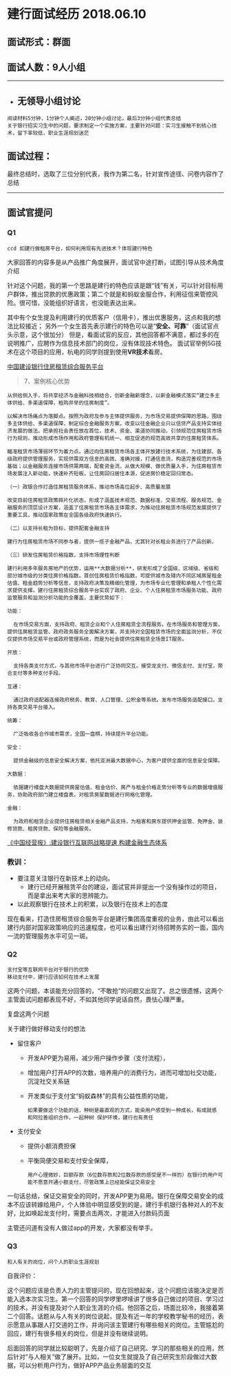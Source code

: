 # 建行面试经历 2018.06.10
## 面试形式：群面
## 面试人数：9人小组

-----
- ## 无领导小组讨论
```
阅读材料5分钟，1分钟个人阐述，20分钟小组讨论，最后3分钟小组代表总结
关于银行招实习生中的问题，要求制定一个实施方案，主要针对问题：实习生接触不到核心技术，留下率较低，职业生涯规划迷茫
```

## 面试过程：
最终总结时，选取了三位分别代表，我作为第二名，针对宣传途径、问卷内容作了总结

-----
## 面试官提问

### Q1
```
ccd 如建行做租房平台，如何利用现有先进技术？体现建行特色
```

大家回答的内容多是从产品推广角度展开，面试官中途打断，试图引导从技术角度介绍

针对这个问题，我的第一个思路是建行的特色应该是跟“钱”有关，可以针对目标用户群体，推出贷款的优惠政策；第二个就是和蚂蚁金服合作，利用征信来管控风险。很可惜，没能组织好语言，也没能表达出来。

其中有个女生提及利用建行的优质客户（信用卡），推出优惠服务，这点和我的想法比较接近；
另外一个女生首先表示建行的特色可以是“**安全、可靠**”（面试官点头示意，这个很加分）
但是，看面试官的反应，其他回答都不满意，都过多的在说明推广，应聘作为信息技术部门的岗位，没有体现技术特色。
面试官举例5G技术在这个项目的应用，杭电的同学则提到使用**VR技术**看房。



[中国建设银行住房租赁综合服务平台](http://society.people.com.cn/n1/2018/0321/c418370-29881352.html)
>7、案例核心优势
```
从供给侧入手，将共享经济与金融科技相结合，创新金融新理念，以新金融模式落实“建立多主体供给、多渠道保障，租购并举的住房制度”。

以解决市场痛点为落脚点。按照为政府及参与主体提供服务，为市场交易提供保障的思路，围绕多主体供给、多渠道保障，制定综合金融服务方案，改变以往金融企业只以信贷产品支持实体经济发展的做法，把承担社会责任放在首位，技术、资金、渠道协同推动，引领规范住房租赁市场行为规则，推动形成市场作用和政府管理有机统一、相互促进的规范高效共享的住房租赁体系。

瞄准租赁市场薄弱环节为着力点。通过向住房租赁市场各主体开放建行技术系统，为住建部、各级政府提供管理服务，实现供需双方信息的高效、准确对接，打通信息流，构造完善规范的市场基础；以金融服务连接市场供需两端，配套资金流，从做大规模、做优质量入手，为住房租赁市场发展注入新动能，快速补齐短板，让住房回归居住本源，促进房价稳定回归常态。

（一）政银合作打造住房租赁服务体系，推动市场高位起步、高质量发展

改变目前住房租赁政策碎片化状态，形成了涵盖技术规范、数据标准、交易流程、服务规范、金融服务的顶层设计方案，涵盖了住房租赁市场各主体需求，为推动住房租赁市场规范发展提供了重要工具，推动国家政策在全国各级政府快速执行。

（二）以支持长租为目标，提供配套金融支持

建行为住房租赁市场不同参与者，提供一揽子金融产品，尤其针对长租业务进行了产品创新。

（三）研发住房租赁价格指数，支持市场理性判断

建行利用多年服务房地产的优势，运用**大数据分析**，研发形成了全国级、区域级、省级和部分城市级的分类住房价格指数。首创住房租赁价格指数，可提供城市及辖内不同区域房屋租金估值、租金趋势分析等信息，支持政府决策及精细化管理，为市场专业化管理和承租人个性化需求提供支撑。建行住房租赁综合服务平台实现了政府、企业、个人住房租赁市场服务功能、政府监管服务和监测分析功能的全覆盖，主要优势如下：

功能：

  在市场交易方面，支持政府、租赁企业和个人住房租赁全流程服务。在市场服务和管理方面，提供住房租赁监管、政府政务服务全面解决方案，并支持对全国租赁市场的全面监测分析，不仅仅提供市场交易平台或政府管理系统，而是为社会提供住房租赁全场景IT服务。

开放：

  支持各类支付方式，与其他市场平台进行广泛协同交互。接受龙支付、微信支付、支付宝，聚合支付等多种支付手段。

互通：

  通过政府适配器连接政府税务、教育、人口管理、公积金等系统。发布市场服务适配接口，支持各类交易平台接入。

统筹：

  广泛吸收各合作城市需求，全国一盘棋，持续提升平台功能。

安全：

  提供金融级的信息安全解决方案，依托亚洲最大数据中心，为客户提供全面的信息安全保障。

大数据：

  依据建行楼盘大数据提供房屋估值、租金估价、房产与租金价格走势分析等专业的数据增值服务，协助政府部门建立楼盘表，对租赁房屋数据进行网格化管理。

金融：

  为政府和租赁企业提供住房租赁相关金融产品支持，为租客和房东提供押金监管、免押金、装修贷款、租房贷款、保险等金融服务。
```

[《中国经营报》:建设银行互联网战略提速 构建金融生态体系](http://ccb.com/cn/ccbtoday/media/20151116_1447663042.html)

### 教训：
- 要注意关注银行在新技术上的动向。
  - 建行已经开展租赁平台的建设，面试官并非提出一个没有操作过的项目，而是拿出来考大家的思辨能力。
- 以此观察银行在技术上的积累，以及银行在技术上的态度

现在看来，打造住房租赁综合服务平台是建行集团高度重视的业务，由此可以看出建行内部对国家政策响应的迅速程度，也可以看出建行对待招聘务实的一面，国内一流的管理服务水平可见一斑。

### Q2
```
支付宝等互联网平台对于银行的优势
移动支付中，建行应该如何在技术上发展
```
这两个问题，本该能充分回答的，“不敢抢”的问题又出现了。总之很遗憾，这两个主管面试问题都表现不好，不如其他同学说话自然，畏怯心理严重。

复盘这两个问题

关于建行做好移动支付的想法
- 留住客户
  - 开发APP更为易用，减少用户操作步骤（支付流程），

  - 增加用户打开APP的次数，培养用户的消费行为，进而可增加社交功能，沉淀社交关系链
  - 开发类似于支付宝“蚂蚁森林”的具有公益性质的功能，

        如果要做这个功能的话，种树是最直观的方式，能染用户感受到一种成长，有成就感
        和阿拉善组织合作，一起种树 保护环境，建行也有责任
- 支付安全
  - 提供小额消费担保
  - 平衡简便交易和支付安全保障，

        用户心理微妙，巨额存款（6位数存款和2位数存款的感受是不一样的）在银行的用户可能不愿意开通小额支付，尽管政策上已经能保证交易安全

一句话总结，保证交易安全的同时，开发APP更为易用。银行在保障交易安全的成本不应该转嫁给用户，个人体验中明显感受到的是，建行手机银行各种对人的不友好，比如唤起龙支付时，需要点击两次，才能进入付款码页面

主管还问道有没有人做过app的开发，大家都没有举手。
### Q3
```
和人有关的岗位，问个人的职业生涯规划
```
自我评价：

这个问题应该是负责人力的主管提问的，现在回想起来，这个问题应该能决定是否能入选本次实习生。第一个回答的同学啰里啰嗦讲了很多自己做过的项目、学习过的技术，并没有提及对个人职业生涯的介绍。他回答之后，场面比较冷，我接着第二个回答。话题从与人有关的岗位说起，提及有近一年的学校教学秘书的经历，表示愿意从事跟人打交道的工作，并询问该主管建行有哪些相关的岗位。主管尴尬的回应，建行有很多相关的岗位，但是并没有继续说明。

后面回答的同学就比较聪明了，先是介绍了自己研究、学习的那些相关的应用，然后针对“与人相关”做了展开。比如，一位女生就提及了自己研究生阶段做过大数据，可以分析用户行为，做好APP产品业务层面的交互
​